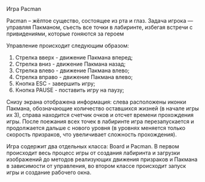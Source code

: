 Игра Pacman 

Pacman – жёлтое существо, состоящее из рта и глаз.
Задача игрока — управляя Пакманом, съесть все точки в лабиринте, избегая встречи с привидениями, которые гоняются за героем

Управление происходит следующим образом:
   1. Стрелка вверх - движение Пакмана вперед;
   2. Стрелка вниз - движение Пакмана назад;
   3. Стрелка влево - движение Пакмана влево;
   4. Стрелка вправо - движение Пакмана влево;
   5. Кнопка ESC - завершить игру;
   6. Кнопка PAUSE - поставить игру на паузу;

Снизу экрана отображена информация: слева расположены иконки Пакмана, обозначающие количество оставшихся жизней (в начале игры их 3), справа находится счетчик очков и отсчет времени прохождения игры.
После поежания всех точек в лабиринте игра перезапускается и продолжается дальше с нового уровня (в уровнях меняется только скорость призраков, что увеличивает сложность прохождения).

Игра содержит два отдельных класса: Board и Pacman. В первом происходит весь процесс игры от создания лабиринта и загрузки изображений до методов реализующих движения призраков и Пакмана в зависимости от управления, во втором классе происходит запуск игры и создание рабочего окна.